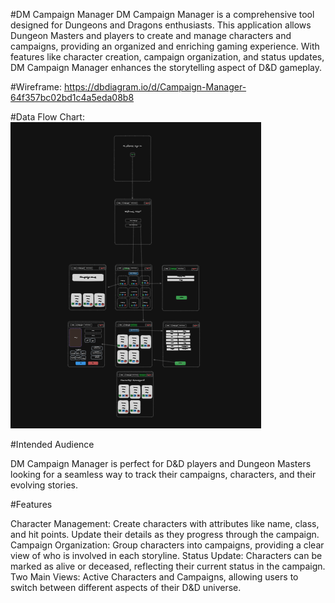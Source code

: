 #DM Campaign Manager
DM Campaign Manager is a comprehensive tool designed for Dungeons and Dragons enthusiasts. This application allows Dungeon Masters and players to create and manage characters and campaigns, providing an organized and enriching gaming experience. With features like character creation, campaign organization, and status updates, DM Campaign Manager enhances the storytelling aspect of D&D gameplay.

#Wireframe: https://dbdiagram.io/d/Campaign-Manager-64f357bc02bd1c4a5eda08b8

#Data Flow Chart: ![Alt text](image.png)


#Intended Audience

DM Campaign Manager is perfect for D&D players and Dungeon Masters looking for a seamless way to track their campaigns, characters, and their evolving stories.

#Features

Character Management: Create characters with attributes like name, class, and hit points. Update their details as they progress through the campaign.
Campaign Organization: Group characters into campaigns, providing a clear view of who is involved in each storyline.
Status Update: Characters can be marked as alive or deceased, reflecting their current status in the campaign.
Two Main Views: Active Characters and Campaigns, allowing users to switch between different aspects of their D&D universe.
